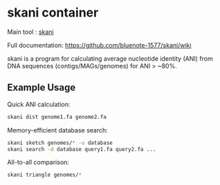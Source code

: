 # skani container

Main tool : [skani](https://github.com/bluenote-1577/skani)

Full documentation: https://github.com/bluenote-1577/skani/wiki

skani is a program for calculating average nucleotide identity (ANI) from DNA sequences (contigs/MAGs/genomes) for ANI > ~80%.

## Example Usage

Quick ANI calculation:
```bash
skani dist genome1.fa genome2.fa
```
Memory-efficient database search:
```bash
skani sketch genomes/* -o database
skani search -d database query1.fa query2.fa ...
```
All-to-all comparison:
```bash
skani triangle genomes/*
```
